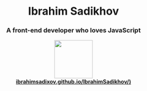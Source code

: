 <div align="center">

<h1 align="center">Ibrahim Sadikhov</h1>
<h3 align="center">A front-end developer who loves JavaScript</h3>
  </div>

<div align="center">
  <a href="https://ibrahimsadixov.github.io/IbrahimSadikhov/"><img height="100" width="100" src="https://ibrahimsadixov.github.io/IbrahimSadikhov/assets/images/portfolioLogo.png" />
  <br /><b>ibrahimsadixov.github.io/IbrahimSadikhov/)</b></a><br /><br /><br />
</div>

 
